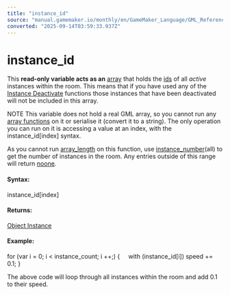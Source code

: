 ```yaml
---
title: "instance_id"
source: "manual.gamemaker.io/monthly/en/GameMaker_Language/GML_Reference/Asset_Management/Instances/instance_id.htm"
converted: "2025-09-14T03:59:33.937Z"
---
```


# instance\_id

This **read-only variable acts as an** [array](../../../GML_Overview/Arrays.md) that holds the [ids](Instance_Variables/id.md) of all _active_ instances within the room. This means that if you have used any of the [Instance Deactivate](Deactivating_Instances/Deactivating_Instances.md) functions those instances that have been deactivated will not be included in this array.

NOTE This variable does not hold a real GML array, so you cannot run any [array functions](../../Variable_Functions/Array_Functions.md) on it or serialise it (convert it to a string). The only operation you can run on it is accessing a value at an index, with the instance\_id\[index\] syntax.

As you cannot run [array\_length](../../Variable_Functions/array_length.md) on this function, use [instance\_number](instance_number.md)(all) to get the number of instances in the room. Any entries outside of this range will return [noone](../../../GML_Overview/Instance%20Keywords/noone.md).

#### Syntax:

instance\_id\[index\]

#### Returns:

[Object Instance](Instance_Variables/id.md)

#### Example:

for (var i = 0; i < instance\_count; i ++;)
{
    with (instance\_id\[i\]) speed += 0.1;
}

The above code will loop through all instances within the room and add 0.1 to their speed.